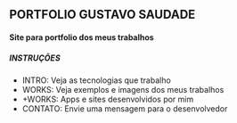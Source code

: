 ## PORTFOLIO GUSTAVO SAUDADE

#### Site para portfolio dos meus trabalhos
##### INSTRUÇÕES
<ul>
  <li>INTRO: Veja as tecnologias que trabalho</li>
  <li>WORKS: Veja exemplos e imagens dos meus trabalhos</li>
  <li>+WORKS: Apps e sites desenvolvidos por mim</li>
  <li>CONTATO: Envie uma mensagem para o desenvolvedor</li>
</ul>
